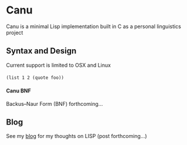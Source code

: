 # Canu
Canu is a minimal Lisp implementation built in C as a personal linguistics
project 

## Syntax and Design
Current support is limited to OSX and Linux

####
`` (list 1 2 (quote foo)) ``

#### Canu BNF
Backus–Naur Form (BNF) forthcoming...

## Blog
See my [blog](https://anican.github.io/blog/) for my thoughts on LISP (post forthcoming...)
